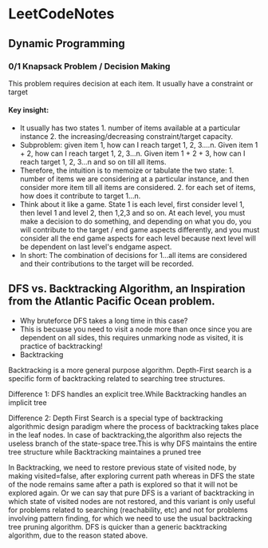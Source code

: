 # LeetCodeNotes

## Dynamic Programming 

### 0/1 Knapsack Problem / Decision Making
This problem requires decision at each item. It usually have a constraint or target
#### Key insight:
- It usually has two states 1. number of items available at a particular instance 2. the increasing/decreasing constraint/target capacity.
- Subproblem: given item 1, how can I reach target 1, 2, 3....n. Given item 1 + 2, how can I reach target 1, 2, 3...n. Given item 1 + 2 + 3, how can I reach target 1, 2, 3...n and so on till all items.
- Therefore, the intuition is to memoize or tabulate the two state: 1. number of items we are considering at a particular instance, and then consider more item till all items are considered. 2. for each set of items, how does it contribute to target 1...n.
- Think about it like a game. State 1 is each level, first consider level 1, then level 1 and level 2, then 1,2,3 and so on. At each level, you must make a decision to do something, and depending on what you do, you will contribute to the target / end game aspects differently, and you must consider all the end game aspects for each level because next level will be dependent on last level's endgame aspect. 
- In short: The combination of decisions for 1...all items are considered and their contributions to the target will be recorded.


## DFS vs. Backtracking Algorithm, an Inspiration from the Atlantic Pacific Ocean problem.
- Why bruteforce DFS takes a long time in this case?
- This is becuase you need to visit a node more than once since you are dependent on all sides, this requires unmarking node as visited, it is practice of backtracking!
- Backtracking 

Backtracking is a more general purpose algorithm.
Depth-First search is a specific form of backtracking related to searching tree structures.

Difference 1:
DFS handles an explicit tree.While Backtracking handles an implicit tree

Difference 2:
Depth First Search is a special type of backtracking algorithmic design paradigm where the process of backtracking takes place in the leaf nodes. In case of backtracking,the algorithm also rejects the useless branch of the state-space tree.This is why DFS maintains the entire tree structure while Backtracking maintaines a pruned tree

In Backtracking, we need to restore previous state of visited node, by making visited=false, after exploring current path whereas in DFS the state of the node remains same after a path is explored so that it will not be explored again. Or we can say that pure DFS is a variant of backtracking in which state of visited nodes are not restored, and this variant is only useful for problems related to searching (reachability, etc) and not for problems involving pattern finding, for which we need to use the usual backtracking tree pruning algorithm.
DFS is quicker than a generic backtracking algorithm, due to the reason stated above.
